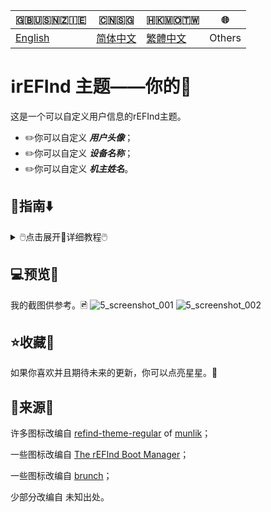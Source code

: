 🇬🇧🇺🇸🇳🇿🇮🇪|🇨🇳🇸🇬|🇭🇰🇲🇴🇹🇼|🌐
|----|----|----|----
|[English](https://github.com/1457384613gh/rEFInd-theme-named-Yours) | [简体中文](https://github.com/1457384613gh/rEFInd-theme-named-Yours/blob/main/%E8%87%AA%E8%BF%B0%E6%96%87%E4%BB%B6.md) | [繁體中文](https://github.com/1457384613gh/rEFInd-theme-named-Yours/blob/main/%E7%B9%81%E4%BD%93%E4%B8%AD%E6%96%87.md)|Others

# ℹ️rEFInd 主题——你的🪪
这是一个可以自定义用户信息的rEFInd主题。
 - ✏️你可以自定义 ***用户头像***；
 - ✏️你可以自定义 ***设备名称***；
 - ✏️你可以自定义 ***机主姓名***。

## 🧭指南⬇️
<details>
  <summary>🖱️点击展开📖详细教程🖱️</summary>
  
  ### ❗️注意!❕
   - #如果你有 **chromeOS on BrunchFramework**, 一定要阅读 📁THIS，
  <details>
    <summary>🖱️呐～📂THIS🖱️</summary>
    
# 如何用 Brunch 引导 chromeOS❓️
- 找到 `#name#.img.grub.txt`。🔎
- 打开并且复制文本。📄

![image](https://user-images.githubusercontent.com/69227436/168550855-2ec72ae0-7dcc-4421-b29f-4951989c94fe.png)

- 在下载的文件中找到 `/EFI/brunch/menuentry.cfg`。🔎

![image](https://user-images.githubusercontent.com/69227436/168551825-bbdb9b11-0ddf-4b3e-93b3-726f91a5dc55.png)

- 打开并且粘贴在那里。📋︎

![image](https://user-images.githubusercontent.com/69227436/168553154-bb4cb0fb-728f-4301-8e12-8b1527325ec6.png)

然后就可以用 Brunch 引导 Chrome OS了。👌

![image](https://user-images.githubusercontent.com/69227436/168552782-273550f9-43a3-4f6d-9638-5dd5025cd9e3.png)

![image](https://user-images.githubusercontent.com/69227436/168554286-8e7991c2-3892-4b7b-80b3-95756e2580da.png)
  </details>
  
  - #如果你有 OpenCore, 你定要设置 `LauncherOption=System`。
  - #如果你有 Bliss OS, `/EFI/android` 应该被重命名为 `/EFI/blissos` 。
  - #如果你有 prime os, `/EFI/android` 应该被重命名为 `/EFI/prime` 。
  - #如果你有 Phoenix OS Darkmatter, `/EFI/android` 应该被重命名为 `/EFI/darkmatter` 。
  - #如果你有 ventoy, `VTOY: /EFI/BOOT` 应该被重命名为 `VTOY: /EFI/VENTOY` 。
  - #如果你的U盘里有微PE工具箱，`U盘：/EFI/BOOT` 应该被重命名为 `U盘：/EFI/WEPE` 。
  
### ⬇️下载最新的 `.vhdx` 或者 `.zip`
1. 进入 🔗[Releases](https://github.com/1457384613gh/rEFInd-theme-named-Yours/releases) 下载。
  <details>
    <summary>🖱️💾使用 📂`.vhdx`🖱️</summary>
   
- `.vhdx` 能够被 hyper-V 使用；你可以通过 hyper-V 预览。
- 你可以用 Windows 10 及以上版本 挂载 `.vhdx` 用以编辑配置或者复制文件。
- 该分辨率为 1024×768。
![image](https://user-images.githubusercontent.com/69227436/166185140-c74909ee-31b5-4dd4-9716-13b1073a9504.png)
  </details>
  <details>
    <summary>🖱️📦️使用 📂`.zip`🖱️</summary>
    
    - `.zip` 的使用 易如反掌。
    - 该分辨率为 1920×1080。
  </details>
 
  ### 🖦设置分辨率，选择鼠标或者触屏
  #1.5 挂载`.vhdx`。💾
  
  #1.5 解包`.zip`。✂️
  
  🖥️2. 编辑 `\EFI\refind\themes\Yours\theme.conf`，🖉
  
  🖳#2. (旧设备编辑 `\EFI\boot\themes\Yours\theme.conf`，)🖉
  
  - 用以设置分辨率；🖥️
  - 用以选择鼠标或者触屏。🖱️
  
  ![image](https://user-images.githubusercontent.com/69227436/164884137-91064754-2100-4f7b-8fa7-57a37b833164.png)
  
  ### 📝设置用户头像、设备名称和机主姓名
  - 你可以使用 Microsoft Office 2021+；
  - 你可以使用 Adobe Photoshop。
  <details>
    <summary>🖱️使用 📂 Microsoft Office 2021+🖱️</summary>
    
    🖥️3. 用 Microsoft Office 2021 及以上版本打开 `\EFI\refind\themes\Yours\banners\$resolution\BannerEditor.pptx`，
    
    🖳#3. (旧设备打开 `\EFI\boot\themes\Yours\banners\$resolution\BannerEditor.pptx`，)
    
    ![image](https://user-images.githubusercontent.com/69227436/164608436-e3b76607-7b73-4016-be0b-ec3c23ae9012.png)
    - 用以设置用户头像；🖉
    - 用以设置设备名称；🖉
    - 用以设置机主姓名。🖉
    
    ![image](https://user-images.githubusercontent.com/69227436/164615647-597163f7-4021-4ae5-922f-7fef1ce521bb.png)
    4. 导出为PNG并且覆盖 BannerEditor.png。🖻
   
    ![image](https://user-images.githubusercontent.com/69227436/164616497-d3ca3e4a-f231-4fc2-99ac-587a32c09453.png)
  </details>
  <details>
    <summary>🖱️使用 📂 Adobe Photoshop🖱️</summary>
    
    - #（当然，你也能使用[PS网页版](https://ps.gaoding.com/#/)。）
   
    🖥️3. 用 Adobe Photoshop 打开 `\EFI\refind\themes\Yours\banners\$resolution\BannerEditor.psd`，

    🖳#3. (旧设备打开 `\EFI\boot\themes\Yours\banners\$resolution\BannerEditor.psd`，)
    
    - 用以设置用户头像；🖉
    - 用以设置设备名称；🖉
    - 用以设置机主姓名。🖉
    
    ![image](https://user-images.githubusercontent.com/69227436/164608548-03b00cf6-4c88-489e-878a-aec8f328f1ce.png)
    4. 导出为PNG并且覆盖 BannerEditor.png。🖻
  </details>
  <details>
    <summary>🖱️如果你没有📂这些🗚字体🖱️</summary>
    
    - 🗚`Agency FB`是`The Device`的字体
    - 🗚`French Script MT`是`your name`的字体
    - 🗚`Calibri`是`蓝色 “of”`的字体
    
    #4.5 🧩你可以下载并且安装[这些字体](https://github.com/1457384613gh/rEFInd-theme-named-Yours/releases/tag/Fonts-0.2)。🔗

    #4.5 挑选其他你喜欢的字体。❤️
  </details>
 
  ### 🖴修改ESP分区🗃️
  🖥️5. 新设备复制 refind 文件夹到 `ESP: /EFI/`。📋️

  🖳#5. 旧设备复制 boot 文件夹到 `ESP: /EFI/`。📋️
  
  ### ➕添加启动项👢
  6. 通过 UEFI BIOS setup。⚙️
</details>
 
## 💻️预览👀
我的截图供参考。🖻
![5_screenshot_001](https://user-images.githubusercontent.com/69227436/166140209-6f2c14b6-1e0c-4f29-8cae-74b85285fb1d.png)
![5_screenshot_002](https://user-images.githubusercontent.com/69227436/166140211-fc94ed16-946b-4974-9cb5-0945c276cfcf.png)

## ⭐收藏🌟
如果你喜欢并且期待未来的更新，你可以点亮星星。💫

## 🎉来源🎊
许多图标改编自 [refind-theme-regular](https://github.com/munlik/refind-theme-regular) of [munlik](https://github.com/munlik)；

一些图标改编自 [The rEFInd Boot Manager](http://www.rodsbooks.com/refind/)；

一些图标改编自 [brunch](https://github.com/sebanc/brunch/)；

少部分改编自 未知出处。
